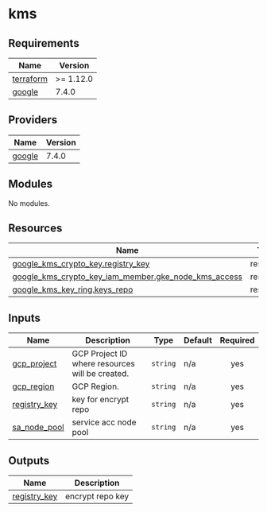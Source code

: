 # kms

<!-- BEGIN_TF_DOCS -->
## Requirements

| Name | Version |
|------|---------|
| <a name="requirement_terraform"></a> [terraform](#requirement\_terraform) | >= 1.12.0 |
| <a name="requirement_google"></a> [google](#requirement\_google) | 7.4.0 |

## Providers

| Name | Version |
|------|---------|
| <a name="provider_google"></a> [google](#provider\_google) | 7.4.0 |

## Modules

No modules.

## Resources

| Name | Type |
|------|------|
| [google_kms_crypto_key.registry_key](https://registry.terraform.io/providers/hashicorp/google/7.4.0/docs/resources/kms_crypto_key) | resource |
| [google_kms_crypto_key_iam_member.gke_node_kms_access](https://registry.terraform.io/providers/hashicorp/google/7.4.0/docs/resources/kms_crypto_key_iam_member) | resource |
| [google_kms_key_ring.keys_repo](https://registry.terraform.io/providers/hashicorp/google/7.4.0/docs/resources/kms_key_ring) | resource |

## Inputs

| Name | Description | Type | Default | Required |
|------|-------------|------|---------|:--------:|
| <a name="input_gcp_project"></a> [gcp\_project](#input\_gcp\_project) | GCP Project ID where resources will be created. | `string` | n/a | yes |
| <a name="input_gcp_region"></a> [gcp\_region](#input\_gcp\_region) | GCP Region. | `string` | n/a | yes |
| <a name="input_registry_key"></a> [registry\_key](#input\_registry\_key) | key for encrypt repo | `string` | n/a | yes |
| <a name="input_sa_node_pool"></a> [sa\_node\_pool](#input\_sa\_node\_pool) | service acc node pool | `string` | n/a | yes |

## Outputs

| Name | Description |
|------|-------------|
| <a name="output_registry_key"></a> [registry\_key](#output\_registry\_key) | encrypt repo key |
<!-- END_TF_DOCS -->
